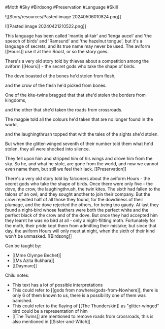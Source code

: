 #Moth #Sky #Birdsong #Preservation #Language #Skill 

![[Story/resources/Pasted image 20240506010824.png]]

![[Pasted image 20240421210522.png]]

This language has been called 'mantiq al-tair' and 'lenga aucel' and 'the speech of birds' and 'Ramsund' and 'the hazelnut tongue', but it's a language of secrets, and its true name may never be used. The aviform [[Hours]] use it at their Roost, or so the story goes.

There's a very old story told by thieves about a competition among the aviform [[Hours]] - the secret gods who take the shape of birds.

The dove boasted of the bones he'd stolen from flesh,

and the crow of the flesh he'd picked from bones.

One of the kite-twins bragged that that she'd stolen the borders from kingdoms,

and the other that she'd taken the roads from crossroads.

The magpie told all the colours he'd taken that are no longer found in the world,

and the laughingthrush topped that with the tales of the sights she'd stolen.

But when the glitter-winged seventh of their number told them what he'd stolen, they all were shocked into silence.

They fell upon him and stripped him of his wings and drove him from the sky. So he, and what he stole, are gone from the world, and now we cannot even name them, but still we feel their lack.
[[Preservation]]

There's a very old story told by falconers about the aviform Hours - the secret gods who take the shape of birds. Once there were only five - the dove, the crow, the laughingthrush, the twin kites. The sixth had fallen to the talons of an owl, and they sought another to join their company. But the crow rejected half of all those they found, for the dowdiness of their plumage, and the dove rejected the others, for being too gaudy. At last they found a night-bird whose feathers were both the perfect white and the perfect black of the crow and of the dove. But once they had accepted him they learnt he was no bird at all - only a night-flitting moth. Fortunately for the moth, their pride kept them from admitting their mistake; but since that day, the aviform Hours will only meet at night, when the sixth of their kind won't be unmasked. [[Birdsong]]

Can be taught by:
- [[Mme Olympe Bechet]]
- [[Ms Azita Bukhara]]
- [[Daymare]]

Chilu notes:
-  This text has a lot of possible interpretations
- This could refer to [[gods from nowhere/gods-from-Nowhere]], there is only 6 of them known to us, there is a possibility one of them was banished.
- This could refer to the flaying of [[The Thunderskin]] as "glitter-winged" bird could be a representation of him
- [[The Twins]] are mentioned to remove roads from crossroads, this is also mentioned in [[Sister-and-Witch]]